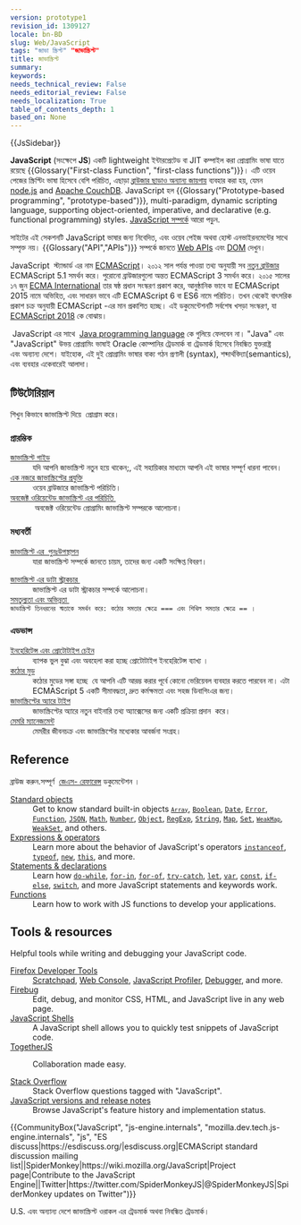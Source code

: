 ```yaml
---
version: prototype1
revision_id: 1309127
locale: bn-BD
slug: Web/JavaScript
tags: "জাভা স্ক্রিপ্ট" "জাভাস্ক্রিপ্ট"
title: জাভাস্ক্রিপ্ট
summary: 
keywords: 
needs_technical_review: False
needs_editorial_review: False
needs_localization: True
table_of_contents_depth: 1
based_on: None
---
```

<div>{{JsSidebar}}</div>

<p class="summary"><strong>JavaScript</strong>&nbsp;(সংক্ষেপে <strong>JS</strong>) একটি lightweight ইন্টারপ্রেটেড বা JIT কম্পাইল করা&nbsp;প্রোগ্রামিং ভাষা যাতে রয়েছে&nbsp;{{Glossary("First-class Function", "first-class functions")}}। এটি ওয়েব পেজের স্ক্রিপ্টিং ভাষা হিসেবে বেশি পরিচিত, এছাড়া&nbsp;<a class="external" href="https://en.wikipedia.org/wiki/JavaScript#Uses_outside_Web_pages">ব্রাউজার ছাড়াও অন্যান্য জায়গায়</a> ব্যবহার করা হয়, যেমন <a class="external" href="https://nodejs.org/">node.js</a> and <a href="https://couchdb.apache.org/">Apache CouchDB</a>. JavaScript&nbsp;হল {{Glossary("Prototype-based programming", "prototype-based")}}, multi-paradigm, dynamic scripting language, supporting object-oriented, imperative, and declarative (e.g. functional programming) styles. <a href="/en-US/docs/Web/JavaScript/About_JavaScript">JavaScript সম্পর্কে</a>&nbsp;আরো পড়ুন.</p>

<p>সাইটের এই সেকশনটি JavaScript ভাষার জন্য&nbsp;নিবেদিত, এবং ওয়েব পেইজ অথবা হোস্ট এনভাইরনমেন্টের সাথে সম্পৃক্ত নয়।&nbsp;{{Glossary("API","APIs")}} সম্পর্কে জানতে&nbsp;<a href="https://developer.mozilla.org/en-US/docs/Web/API">Web APIs</a>&nbsp;এবং&nbsp;<a href="https://developer.mozilla.org/en-US/docs/Glossary/DOM">DOM</a>&nbsp;দেখুন।</p>

<p>JavaScript&nbsp; স্ট্যান্ডার্ড এর নাম <a href="/bn-BD/docs/JavaScript/%E0%A6%AD%E0%A6%BE%E0%A6%B7%E0%A6%BE%E0%A6%B0_%E0%A6%B0%E0%A6%BF%E0%A6%B8%E0%A7%8B%E0%A6%B0%E0%A7%8D%E0%A6%B8" title="ECMAScript">ECMAScript</a>। ২০১২ সাল পর্যন্ত পাওয়া তথ্য অনুযায়ী সব <a href="https://kangax.github.io/compat-table/es5/">নতুন ব্রাউজার</a> ECMAScript 5.1 সমর্থন করে। পুরোনো ব্রাউজারগুলো অন্তত ECMAScript 3 সমর্থন করে। ২০১৫ সালের ১৭ জুন <a href="http://www.ecma-international.org">ECMA International</a> তার ষষ্ঠ প্রধান সংস্করণ প্রকাশ করে, আনুষ্ঠানিক ভাবে যা ECMAScript 2015 নামে অভিহিত, এবং সাধারন ভাবে এটি ECMAScript 6 বা ES6 নামে পরিচিত। তখন থেকেই বাৎসরিক প্রকাশ চক্র অনুযায়ী ECMAScript -এর মান প্রকাশিত হচ্ছে। এই ডকুমেন্টেশনটি সর্বশেষ খসড়া সংস্করণ, যা <a href="https://tc39.github.io/ecma262/">ECMAScript 2018</a> কে বোঝায়।</p>

<p>&nbsp;JavaScript এর সাথে&nbsp; <a href="https://en.wikipedia.org/wiki/Java_%28programming_language%29">Java programming language</a> কে গুলিয়ে ফেলবেন&nbsp;না। "Java" এবং "JavaScript" উভয় প্রোগ্রামিং ভাষাই Oracle কোম্পানির ট্রেডমার্ক বা ট্রেডমার্ক হিসেবে নিবন্ধিত যুক্তরাষ্ট্র এবং&nbsp;অন্যান্য দেশে। যাইহোক, এই দুই প্রোগ্রামিং ভাষার বাক্য গঠন প্রণালী (syntax), শব্দার্থবিদ্যা(semantics), এবং ব্যবহার একেবারেই আলাদা।</p>

<div class="column-container">
<div class="column-half">
<h2 id="টিউটোরিয়াল">টিউটোরিয়াল</h2>

<p>শিখুন কিভাবে জাভাস্ক্রিপ্ট দিয়ে &nbsp;প্রোগ্রাম করে।</p>

<h3 id="প্রারম্ভিক">প্রারম্ভিক</h3>

<dl>
 <dt><a href="https://developer.mozilla.org/en-US/docs/Web/JavaScript/Guide">জাভাস্ক্রিপ্ট</a><a href="https://developer.mozilla.org/en-US/docs/Web/JavaScript/Guide">&nbsp;গাইড</a></dt>
 <dd>যদি আপনি জাভাস্ক্রিপ্ট নতুন হয়ে থাকেন;, এই সহায়িকার মাধ্যমে আপনি এই&nbsp;ভাষার সম্পূর্ণ ধারনা পাবেন।</dd>
 <dt><a href="/en-US/docs/Web/JavaScript/JavaScript_technologies_overview">এক নজরে জাভাস্ক্রিপ্টের প্রযুক্তি</a></dt>
 <dd>ওয়েব ব্রাউজারে জাভাস্ক্রিপ্ট পরিচিতি।</dd>
 <dt><a href="https://developer.mozilla.org/en-US/docs/Web/JavaScript/Introduction_to_Object-Oriented_JavaScript">অবজেক্ট&nbsp;ওরিয়েন্টেড&nbsp;জাভাস্ক্রিপ্ট এর পরিচিতি&nbsp;</a></dt>
 <dd>&nbsp;অবজেক্ট ওরিয়েন্টেড প্রোগ্রামিং&nbsp;জাভাস্ক্রিপ্ট&nbsp;সম্পরকে আলোচনা।&nbsp;&nbsp;</dd>
</dl>

<h3 id="মধ্যবর্তী">মধ্যবর্তী</h3>

<dl>
 <dt><a href="https://developer.mozilla.org/en-US/docs/Web/JavaScript/A_re-introduction_to_JavaScript">জাভাস্ক্রি</a><a href="https://developer.mozilla.org/en-US/docs/Web/JavaScript/A_re-introduction_to_JavaScript">প্ট এর&nbsp;&nbsp;পুনঃউপস্থাপন</a></dt>
 <dd>যারা জাভাস্ক্রিপ্ট সম্পর্কে&nbsp;জানতে&nbsp;চায়ম, তাদের&nbsp;জন্য একটি সংক্ষিপ্ত বিবরণ।</dd>
</dl>

<dl>
 <dt><a href="https://developer.mozilla.org/en-US/docs/Web/JavaScript/Data_structures">জাভাস্ক্রিপ্ট এর&nbsp;ডাটা স্ট্রাকচার&nbsp;</a></dt>
 <dd>জাভাস্ক্রিপ্ট এর&nbsp;ডাটা স্ট্রাকচার সম্পর্কে আলোচনা।</dd>
 <dt><a href="/en-US/docs/Web/JavaScript/Equality_comparisons_and_sameness">সমতুল্যতা এবং অভিন্নতা&nbsp;</a></dt>
 <dt><code>জাভাস্ক্রিপ্ট তিনধরনের স্মতাকে সমর্থন&nbsp;করে: কঠোর সমতার ক্ষেত্রে&nbsp;=== এবং শিথিল&nbsp;সমতার ক্ষেত্রে&nbsp;== ।</code></dt>
</dl>

<h3 id="এডভান্স">এডভান্স</h3>

<dl>
 <dt><a href="/en-US/docs/Web/JavaScript/Inheritance_and_the_prototype_chain">ইনহেরিটেন্স এবং প্রোটোটাইপ চেইন</a></dt>
 <dd>ব্যাপক&nbsp;ভুল বুঝা&nbsp;এবং অবহেলা করা হচ্ছে&nbsp;প্রোটোটাইপ ইনহেরিটেন্স ব্যাখ্য ।</dd>
 <dt><a href="/en-US/docs/Web/JavaScript/Reference/Strict_mode">কঠোর মুড</a></dt>
 <dd>কঠোর মুডের সঙ্গা হচ্ছে&nbsp;&nbsp;যে আপনি এটি আরম্ভ করার পূর্বে কোনো ভেরিয়েবল ব্যবহার করতে পারবেন না।&nbsp;এটা ECMAScript 5 একটি&nbsp;সীমাবদ্ধতা,&nbsp;দ্রুত কর্মক্ষমতা এবং সহজ ডিবাগিংএর&nbsp;জন্য।&nbsp;</dd>
 <dt><a href="https://developer.mozilla.org/en-US/docs/Web/JavaScript/Typed_arrays">জাভাস্ক্রিপ্টের&nbsp;অ্যারে টাইপ</a></dt>
 <dd>জাভাস্ক্রিপ্টের অ্যারে নতুন&nbsp;বাইনারি তথ্য অ্যাক্সেসের জন্য একটি প্রক্রিয়া প্রদান &nbsp;করে।</dd>
 <dt><a href="https://developer.mozilla.org/en-US/docs/Web/JavaScript/Memory_Management">মেমরি ম্যানেজমেন্ট</a></dt>
 <dd>মেমরীর জীবনচক্র এবং জাভাস্ক্রিপ্টের মধ্যেকার আবর্জনা সংগ্রহ।</dd>
</dl>
</div>

<div class="column-half">
<h2 id="Reference">Reference</h2>

<p>ব্রাউজ করুন.সম্পূর্ণ &nbsp;<a href="/en-US/docs/Web/JavaScript/Reference">জেএস-&nbsp;রেফারেন্স</a>&nbsp;ডকুমেন্টেশন ।</p>

<dl>
 <dt><a href="/en-US/docs/Web/JavaScript/Reference/Global_Objects">Standard objects</a></dt>
 <dd>Get to know standard built-in objects <code><a href="https://developer.mozilla.org/en-US/docs/Web/JavaScript/Reference/Global_Objects/Array" title="The JavaScript Array global object is a constructor for arrays, which are high-level, list-like objects."><code>Array</code></a></code>, <a href="https://developer.mozilla.org/en-US/docs/Web/JavaScript/Reference/Global_Objects/Boolean" title="The Boolean object is an object wrapper for a boolean value."><code>Boolean</code></a>, <a href="https://developer.mozilla.org/en-US/docs/Web/JavaScript/Reference/Global_Objects/Date" title="Creates a JavaScript Date instance that represents a single moment in time. Date objects are based on a time value that is the number of milliseconds since 1 January, 1970 UTC."><code>Date</code></a>, <a href="https://developer.mozilla.org/en-US/docs/Web/JavaScript/Reference/Global_Objects/Error" title="The Error constructor creates an error object. Instances of Error objects are thrown when runtime errors occur. The Error object can also be used as a base objects for user-defined exceptions. See below for standard built-in error types."><code>Error</code></a>, <a href="https://developer.mozilla.org/en-US/docs/Web/JavaScript/Reference/Global_Objects/Function" title="The Function constructor creates a new Function object. In JavaScript every function is actually a Function object."><code>Function</code></a>, <a href="https://developer.mozilla.org/en-US/docs/Web/JavaScript/Reference/Global_Objects/JSON" title="The JSON object contains methods for parsing JavaScript Object Notation (JSON) and converting values to JSON. It can't be called or constructed, and aside from its two method properties it has no interesting functionality of its own."><code>JSON</code></a>, <a href="https://developer.mozilla.org/en-US/docs/Web/JavaScript/Reference/Global_Objects/Math" title="Math is a built-in object that has properties and methods for mathematical constants and functions. Not a function object."><code>Math</code></a>, <a href="https://developer.mozilla.org/en-US/docs/Web/JavaScript/Reference/Global_Objects/Number" title="The Number JavaScript object is a wrapper object allowing you to work with numerical values. A Number object is created using the Number() constructor."><code>Number</code></a>, <a href="/en-US/docs/Web/JavaScript/Reference/Global_Objects/Object"><code>Object</code></a>, <a href="https://developer.mozilla.org/en-US/docs/Web/JavaScript/Reference/Global_Objects/RegExp" title="The RegExp constructor creates a regular expression object for matching text with a pattern."><code>RegExp</code></a>, <a href="https://developer.mozilla.org/en-US/docs/Web/JavaScript/Reference/Global_Objects/String" title="The String global object is a constructor for strings, or a sequence of characters."><code>String</code></a>, <a href="https://developer.mozilla.org/en-US/docs/Web/JavaScript/Reference/Global_Objects/Map" title="The Map object is a simple key/value map. Any value (both objects and primitive values) may be used as either a key or a value."><code>Map</code></a>, <code><a href="/en-US/docs/Web/JavaScript/Reference/Global_Objects/Set">Set</a></code>, <code><a href="https://developer.mozilla.org/en-US/docs/Web/JavaScript/Reference/Global_Objects/WeakMap" title="The WeakMap object is a collection of key/value pairs in which the keys are objects and the values can be arbitrary values."><code>WeakMap</code></a></code>, <a href="https://developer.mozilla.org/en-US/docs/Web/JavaScript/Reference/Global_Objects/WeakSet" title="The WeakSet object lets you store weakly held objects in a collection."><code>WeakSet</code></a>, and others.</dd>
 <dt><a href="/en-US/docs/Web/JavaScript/Reference/Operators">Expressions &amp; operators</a></dt>
 <dd>Learn more about the behavior of JavaScript's operators <code><a href="https://developer.mozilla.org/en-US/docs/Web/JavaScript/Reference/Operators/instanceof">instanceof</a></code>, <code><a href="https://developer.mozilla.org/en-US/docs/Web/JavaScript/Reference/Operators/typeof">typeof</a></code>, <code><a href="https://developer.mozilla.org/en-US/docs/Web/JavaScript/Reference/Operators/new">new</a></code>, <code><a href="https://developer.mozilla.org/en-US/docs/Web/JavaScript/Reference/Operators/this">this</a></code>, and more.</dd>
 <dt><a href="/en-US/docs/Web/JavaScript/Reference/Statements">Statements &amp; declarations</a></dt>
 <dd>Learn how <code><a href="https://developer.mozilla.org/en-US/docs/Web/JavaScript/Reference/Statements/do...while">do-while</a></code>, <code><a href="https://developer.mozilla.org/en-US/docs/Web/JavaScript/Reference/Statements/for...in">for-in</a></code>, <code><a href="https://developer.mozilla.org/en-US/docs/Web/JavaScript/Reference/Statements/for...of">for-of</a></code>, <code><a href="https://developer.mozilla.org/en-US/docs/Web/JavaScript/Reference/Statements/try...catch">try-catch</a></code>, <code><a href="https://developer.mozilla.org/en-US/docs/Web/JavaScript/Reference/Statements/let">let</a></code>, <code><a href="https://developer.mozilla.org/en-US/docs/Web/JavaScript/Reference/Statements/var">var</a></code>, <code><a href="https://developer.mozilla.org/en-US/docs/Web/JavaScript/Reference/Statements/const">const</a></code>, <code><a href="https://developer.mozilla.org/en-US/docs/Web/JavaScript/Reference/Statements/if...else">if-else</a></code>, <code><a href="https://developer.mozilla.org/en-US/docs/Web/JavaScript/Reference/Statements/switch">switch</a></code>, and more JavaScript statements and keywords work.</dd>
 <dt><a href="/en-US/docs/Web/JavaScript/Reference/Functions">Functions</a></dt>
 <dd>Learn how to work with JS functions to develop your applications.</dd>
</dl>

<h2 id="Tools_resources">Tools &amp; resources</h2>

<p>Helpful tools while writing and debugging your JavaScript code.</p>

<dl>
 <dt><a href="/en-US/docs/Tools">Firefox Developer Tools</a></dt>
 <dd><a href="/en-US/docs/Tools/Scratchpad">Scratchpad</a>, <a href="/en-US/docs/Tools/Web_Console">Web Console</a>, <a href="/en-US/docs/Tools/Profiler">JavaScript Profiler</a>, <a href="/en-US/docs/Tools/Debugger">Debugger</a>, and more.</dd>
 <dt><a class="external" href="http://www.getfirebug.com/">Firebug</a></dt>
 <dd>Edit, debug, and monitor CSS, HTML, and JavaScript live in any web page.</dd>
 <dt><a href="/en-US/docs/Web/JavaScript/Shells">JavaScript Shells</a></dt>
 <dd>A JavaScript shell allows you to quickly test snippets of JavaScript code.</dd>
 <dt><a href="https://togetherjs.com/">TogetherJS</a></dt>
 <dd>
 <p class="hero-header-text large">Collaboration made easy.</p>
 </dd>
 <dt><a href="http://stackoverflow.com/questions/tagged/javascript">Stack Overflow</a></dt>
 <dd>Stack Overflow questions tagged with "JavaScript".</dd>
 <dt><a href="/en-US/docs/Web/JavaScript/New_in_JavaScript">JavaScript versions and release notes</a></dt>
 <dd>Browse JavaScript's feature history and implementation status.</dd>
</dl>
</div>
</div>

<p>{{CommunityBox("JavaScript", "js-engine.internals", "mozilla.dev.tech.js-engine.internals", "js", "ES discuss|https://esdiscuss.org/|esdiscuss.org|ECMAScript standard discussion mailing list||SpiderMonkey|https://wiki.mozilla.org/JavaScript|Project page|Contribute to the JavaScript Engine||Twitter|https://twitter.com/SpiderMonkeyJS|@SpiderMonkeyJS|SpiderMonkey updates on Twitter")}}</p>

<p>U.S. এবং অন্যান্য দেশে জাভাস্ক্রিপ্ট ওরাকল এর ট্রেডমার্ক অথবা নিবন্ধিত ট্রেডমার্ক।</p>

